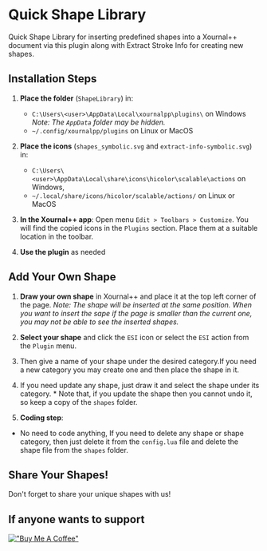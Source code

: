 # Quick Shape Library

Quick Shape Library for inserting predefined shapes into a Xournal++ document via this plugin along with Extract Stroke Info for creating new shapes.

## Installation Steps

1. **Place the folder** (`ShapeLibrary`) in:
   - `C:\Users\<user>\AppData\Local\xournalpp\plugins\` on Windows 
     *Note: The `AppData` folder may be hidden.*
   - `~/.config/xournalpp/plugins` on Linux or MacOS

1. **Place the icons** (`shapes_symbolic.svg` and `extract-info-symbolic.svg`) in:
   - `C:\Users\<user>\AppData\Local\share\icons\hicolor\scalable\actions` on Windows,
   - `~/.local/share/icons/hicolor/scalable/actions/` on Linux or MacOS

2. **In the Xournal++ app**:
  Open menu `Edit > Toolbars > Customize`. You will find the copied icons in the `Plugins` section. Place them at a suitable location in the toolbar.

3. **Use the plugin** as needed


## Add Your Own Shape 

1. **Draw your own shape** in Xournal++ and place it at the top left corner of the page.
  *Note: The shape will be inserted at the same position. When you want to insert the sape if the page is smaller than the current one, you may not be able to see the inserted shapes.*

2. **Select your shape** and click the `ESI` icon or select the `ESI` action from the `Plugin` menu.

3. Then give a name of your shape under the desired category.If you need a new category you may create one and then place the shape in it.

4. If you need update any shape, just draw it and select the shape under its category. * Note that, if you update the shape then you cannot undo it, so keep a copy of the `shapes` folder.

1. **Coding step**:
- No need to code anything, If you need to delete any shape or shape category, then just delete it from the `config.lua` file and delete the shape file from the `shapes` folder.

## Share Your Shapes!
Don't forget to share your unique shapes with us!

## If anyone wants to support
[!["Buy Me A Coffee"](https://www.buymeacoffee.com/assets/img/custom_images/orange_img.png)](https://www.buymeacoffee.com/miltonbala)

